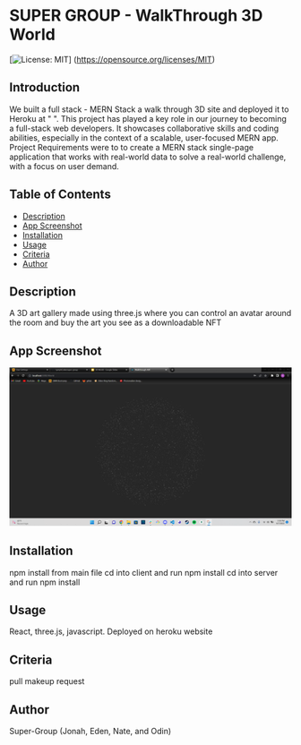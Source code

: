 # SUPER GROUP - WalkThrough 3D World
[![License: MIT](https://img.shields.io/badge/License-MIT-yellow.svg)]
(https://opensource.org/licenses/MIT) 

## Introduction

We built a full stack - MERN Stack a walk through 3D site and deployed it to Heroku at " ". This project has played a key role in our journey to becoming a full-stack web developers. It showcases collaborative skills and coding abilities, especially in the context of a scalable, user-focused MERN app. Project Requirements were to to create a MERN stack single-page application that works with real-world data to solve a real-world challenge, with a focus on user demand.

## Table of Contents
- [Description](#description)
- [App Screenshot](#appscreenshot)
- [Installation](#installation) 
- [Usage](#usage)
- [Criteria](#Criteria)
- [Author](#author)

## Description

A 3D art gallery made using three.js where you can control an avatar around the room and buy the art you see as a downloadable NFT

## App Screenshot

![Screenshot](https://github.com/LymphCode/super-group/blob/main/assets/screenshot/world-screenshot.png)

## Installation

npm install from main file
cd into client and run npm install
cd into server and run npm install

## Usage
React, three.js, javascript.
Deployed on heroku website

## Criteria
pull makeup request

## Author
Super-Group (Jonah, Eden, Nate, and Odin)
